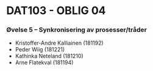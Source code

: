 # DAT103 - OBLIG 04

### Øvelse 5 – Synkronisering av prosesser/tråder

- Kristoffer-Andre Kalliainen (181192) 
- Peder Wiig (181221)
- Kathinka Neteland (181210)
- Arne Flatekval (181194)
